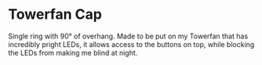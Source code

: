 # Towerfan Cap

Single ring with 90° of overhang. Made to be put on my Towerfan that has incredibly pright LEDs, it allows access to the buttons on top, while blocking the LEDs from making me blind at night.